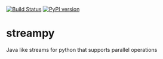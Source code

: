 [![Build Status](https://travis-ci.org/tolsac/streampy.svg?branch=master)](https://travis-ci.org/tolsac/streampy) [![PyPI version](https://badge.fury.io/py/streampy.svg)](https://badge.fury.io/py/streampy)
# streampy
Java like streams for python that supports parallel operations
 
